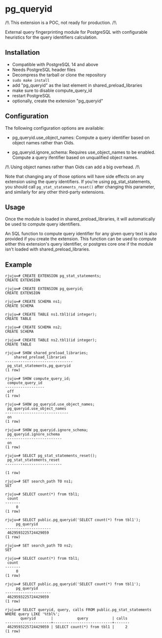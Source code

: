 pg_queryid
==========

/!\ This extension is a POC, not ready for production. /!\

External query fingerprinting module for PostgreSQL with configurable
heuristics for the query identifiers calculation.

Installation
------------

- Compatible with PostgreSQL 14 and above
- Needs PostgreSQL header files
- Decompress the tarball or clone the repository
- `sudo make install`
- add "pg_queryid" as the last element in shared_preload_libraries
- make sure to disable compute_query_id
- restart PostgreSQL
- optionally, create the extension "pg_queryid"

Configuration
-------------

The following configuration options are available:

- pg_queryid.use_object_names: Compute a query identifier based on object names
  rather than Oids.

- pg_queryid.ignore_schema: Requires use_object_names to be enabled.  Compute a
  query ifentifier based on unqualified object names.

/!\ Using object names rather than Oids can add a big overhead. /!\

Note that changing any of those options will have side effects on any extension
using the query identifiers.  If you're using pg_stat_statements, you should
call `pg_stat_statements_reset()` after changing this parameter, and similarly
for any other third-party extensions.

Usage
-----

Once the module is loaded in shared_preload_libraries, it will automatically be
used to compute query identifiers.

An SQL function to compute query identifier for any given query text is also
provided if you create the extension.  This function can be used to compute
either this extension's query identifier, or postgres core one if the module
isn't loaded with shared_preload_libraries.

Example
-------

```
rjuju=# CREATE EXTENSION pg_stat_statements;
CREATE EXTENSION

rjuju=# CREATE EXTENSION pg_queryid;
CREATE EXTENSION

rjuju=# CREATE SCHEMA ns1;
CREATE SCHEMA

rjuju=# CREATE TABLE ns1.tbl1(id integer);
CREATE TABLE

rjuju=# CREATE SCHEMA ns2;
CREATE SCHEMA

rjuju=# CREATE TABLE ns2.tbl1(id integer);
CREATE TABLE

rjuju=# SHOW shared_preload_libraries;
    shared_preload_libraries
-------------------------------
 pg_stat_statements,pg_queryid
(1 row)

rjuju=# SHOW compute_query_id;
 compute_query_id
------------------
 off
(1 row)

rjuju=# SHOW pg_queryid.use_object_names;
 pg_queryid.use_object_names
-----------------------------
 on
(1 row)

rjuju=# SHOW pg_queryid.ignore_schema;
 pg_queryid.ignore_schema
--------------------------
 on
(1 row)

rjuju=# SELECT pg_stat_statements_reset();
 pg_stat_statements_reset
--------------------------

(1 row)

rjuju=# SET search_path TO ns1;
SET

rjuju=# SELECT count(*) from tbl1;
 count
-------
     0
(1 row)

rjuju=# SELECT public.pg_queryid('SELECT count(*) from tbl1');
     pg_queryid
---------------------
 4629593225724429059
(1 row)

rjuju=# SET search_path TO ns2;
SET

rjuju=# SELECT count(*) from tbl1;
 count
-------
     0
(1 row)

rjuju=# SELECT public.pg_queryid('SELECT count(*) from tbl1');
     pg_queryid
---------------------
 4629593225724429059
(1 row)

rjuju=# SELECT queryid, query, calls FROM public.pg_stat_statements WHERE query LIKE '%tbl%';
       queryid       |           query           | calls
---------------------+---------------------------+-------
 4629593225724429059 | SELECT count(*) from tbl1 |     2
(1 row)
```

